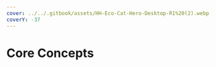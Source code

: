 ```yaml
---
cover: ../../.gitbook/assets/HH-Eco-Cat-Hero-Desktop-R1%20(2).webp
coverY: -37
---
```


# Core Concepts

